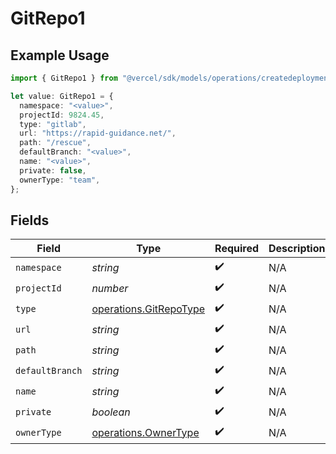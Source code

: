 # GitRepo1

## Example Usage

```typescript
import { GitRepo1 } from "@vercel/sdk/models/operations/createdeployment.js";

let value: GitRepo1 = {
  namespace: "<value>",
  projectId: 9824.45,
  type: "gitlab",
  url: "https://rapid-guidance.net/",
  path: "/rescue",
  defaultBranch: "<value>",
  name: "<value>",
  private: false,
  ownerType: "team",
};
```

## Fields

| Field                                                            | Type                                                             | Required                                                         | Description                                                      |
| ---------------------------------------------------------------- | ---------------------------------------------------------------- | ---------------------------------------------------------------- | ---------------------------------------------------------------- |
| `namespace`                                                      | *string*                                                         | :heavy_check_mark:                                               | N/A                                                              |
| `projectId`                                                      | *number*                                                         | :heavy_check_mark:                                               | N/A                                                              |
| `type`                                                           | [operations.GitRepoType](../../models/operations/gitrepotype.md) | :heavy_check_mark:                                               | N/A                                                              |
| `url`                                                            | *string*                                                         | :heavy_check_mark:                                               | N/A                                                              |
| `path`                                                           | *string*                                                         | :heavy_check_mark:                                               | N/A                                                              |
| `defaultBranch`                                                  | *string*                                                         | :heavy_check_mark:                                               | N/A                                                              |
| `name`                                                           | *string*                                                         | :heavy_check_mark:                                               | N/A                                                              |
| `private`                                                        | *boolean*                                                        | :heavy_check_mark:                                               | N/A                                                              |
| `ownerType`                                                      | [operations.OwnerType](../../models/operations/ownertype.md)     | :heavy_check_mark:                                               | N/A                                                              |